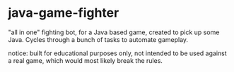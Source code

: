 # java-game-fighter

"all in one" fighting bot, for a Java based game, created to pick up some Java. Cycles through a bunch of tasks to automate gameplay.

notice: built for educational purposes only, not intended to be used against a real game, which would most likely break the rules.
